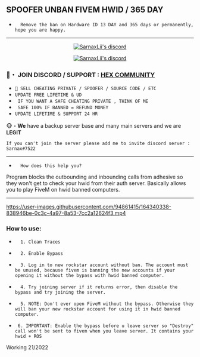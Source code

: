 ## SPOOFER UNBAN FIVEM HWID / 365 DAY

* `  Remove the ban on Hardware ID 13 DAY and 365 days or permanently, hope you are happy.`
***
  <p align="center">
    <a href="https://discord.com/users/943374631644045363">
        <img title="Sarnax discord" alt="SarnaxLii's discord" src="https://discord.c99.nl/widget/theme-3/943374631644045363.png"/>
    </a>
</p>

<p align="center">
    <a href="https://discord.gg/S2NxQRvsvn">
        <img title="Sarnax discord" alt="SarnaxLii's discord" src="https://discordapp.com/api/guilds/928580076633739274/widget.png?style=banner2"/>
    </a>
</p>

### 📌・  JOIN DISCORD / SUPPORT : [HEX COMMUNITY](https://discord.gg/S2NxQRvsvn) 

* `👋 SELL CHEATING PRIVATE / SPOOFER / SOURCE CODE / ETC `
* ` UPDATE FREE LIFETIME & UD `
* ` IF YOU WANT A SAFE CHEATING PRIVATE , THINK OF ME`
* ` SAFE 100% IF BANNED = REFUND MONEY`
* ` UPDATE LIFETIME & SUPPORT 24 HR `

🐵・**We** have a backup server base and many main servers and we are **LEGIT**
 ```sh-session
If you can't join the server please add me to invite discord server : Sarnax#7522
```          
***


* `  How does this help you?`

Program blocks the outbounding and inbounding calls from adhesive so they won't get to check your hwid from their auth server. Basically allows you to play FiveM on hwid banned computers.

***



https://user-images.githubusercontent.com/94861415/164340338-838946be-0c3c-4a97-8a53-7cc2a12624f3.mp4




### How to use:

* `  1. Clean Traces`

* `  2. Enable Bypass`

* `  3. Log in to new rockstar account without ban. The account must be unused, because fivem is banning the new accounts if your opening it without the bypass with hwid banned computer.`

* `  4. Try joining server if it returns error, then disable the bypass and try joining the server.`

* `  5. NOTE: Don't ever open FiveM without the bypass. Otherwise they will ban your new rockstar account for using it in hwid banned computer.`

* `  6. IMPORTANT: Enable the bypass before u leave server so "Destroy" call won't be sent to fivem when you leave server. It contains your hwid + ROS `


Working 21/2022


